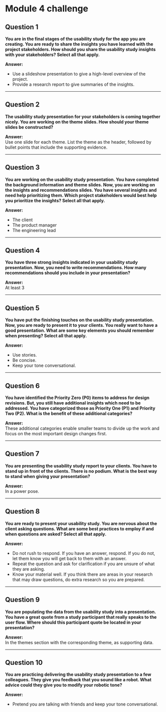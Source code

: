 # Module 4 challenge

## Question 1  
**You are in the final stages of the usability study for the app you are creating. You are ready to share the insights you have learned with the project stakeholders. How should you share the usability study insights with your stakeholders? Select all that apply.**

**Answer:**  
- Use a slideshow presentation to give a high-level overview of the project.  
- Provide a research report to give summaries of the insights.

---

## Question 2  
**The usability study presentation for your stakeholders is coming together nicely. You are working on the theme slides. How should your theme slides be constructed?**

**Answer:**  
Use one slide for each theme. List the theme as the header, followed by bullet points that include the supporting evidence.

---

## Question 3  
**You are working on the usability study presentation. You have completed the background information and theme slides. Now, you are working on the insights and recommendations slides. You have several insights and need help prioritizing them. Which project stakeholders would best help you prioritize the insights? Select all that apply.**

**Answer:**  
- The client  
- The product manager  
- The engineering lead

---

## Question 4  
**You have three strong insights indicated in your usability study presentation. Now, you need to write recommendations. How many recommendations should you include in your presentation?**

**Answer:**  
At least 3

---

## Question 5  
**You have put the finishing touches on the usability study presentation. Now, you are ready to present it to your clients. You really want to have a good presentation. What are some key elements you should remember when presenting? Select all that apply.**

**Answer:**  
- Use stories.  
- Be concise.  
- Keep your tone conversational.

---

## Question 6  
**You have identified the Priority Zero (P0) items to address for design revisions. But, you still have additional insights which need to be addressed. You have categorized those as Priority One (P1) and Priority Two (P2). What is the benefit of these additional categories?**

**Answer:**  
These additional categories enable smaller teams to divide up the work and focus on the most important design changes first.

---

## Question 7  
**You are presenting the usability study report to your clients. You have to stand up in front of the clients. There is no podium. What is the best way to stand when giving your presentation?**

**Answer:**  
In a power pose.

---

## Question 8  
**You are ready to present your usability study. You are nervous about the client asking questions. What are some best practices to employ if and when questions are asked? Select all that apply.**

**Answer:**  
- Do not rush to respond. If you have an answer, respond. If you do not, let them know you will get back to them with an answer.  
- Repeat the question and ask for clarification if you are unsure of what they are asking.  
- Know your material well. If you think there are areas in your research that may draw questions, do extra research so you are prepared.

---

## Question 9  
**You are populating the data from the usability study into a presentation. You have a great quote from a study participant that really speaks to the user flow. Where should this participant quote be located in your presentation?**

**Answer:**  
In the themes section with the corresponding theme, as supporting data.

---

## Question 10  
**You are practicing delivering the usability study presentation to a few colleagues. They give you feedback that you sound like a robot. What advice could they give you to modify your robotic tone?**

**Answer:**  
- Pretend you are talking with friends and keep your tone conversational.  

